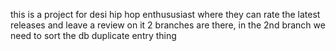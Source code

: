 this is a project for desi hip hop enthususiast where they can rate the latest releases and leave a review on it
2 branches are there, in the 2nd branch we need to sort the db duplicate entry thing